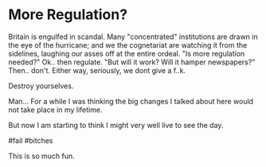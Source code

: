 # More Regulation?

Britain is engulfed in scandal. Many "concentrated" institutions are drawn in the eye of the hurricane; and we the cognetariat are watching it from the sidelines, laughing our asses off at the entire ordeal. "Is more regulation needed?" Ok.. then regulate. "But will it work? Will it hamper newspapers?" Then.. don't. Either way, seriously, we dont give a f..k.

Destroy yourselves.

Man... For a while I was thinking the big changes I talked about here would not take place in my lifetime.

But now I am starting to think I might very well live to see the day.

#fail #bitches

This is so much fun.

